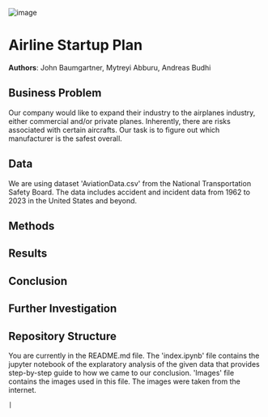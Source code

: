 ![image](https://assets.gulfstream.aero/thedotcom/images/aircraft/g650er/d_g650ER_a_mkt_00186_v02r01_web.jpg)

# Airline Startup Plan

**Authors**: John Baumgartner, Mytreyi Abburu, Andreas Budhi

## Business Problem

Our company would like to expand their industry to the airplanes industry, either commercial and/or private planes. Inherently, there are risks associated with certain aircrafts. Our task is to figure out which manufacturer is the safest overall.


## Data

We are using dataset 'AviationData.csv' from the National Transportation Safety Board.  The data includes accident and incident data from 1962 to 2023 in the United States and beyond.

## Methods


## Results

## Conclusion


## Further Investigation


## Repository Structure

You are currently in the README.md file. The 'index.ipynb' file contains the jupyter notebook of the explaratory analysis of the given data that provides step-by-step guide to how we came to our conclusion. 'Images' file contains the images used in this file. The images were taken from the internet.

```
|

```
